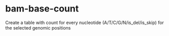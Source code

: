 # bam-base-count
Create a table with count for every nucleotide (A/T/C/G/N/is_del/is_skip) for the selected genomic positions
